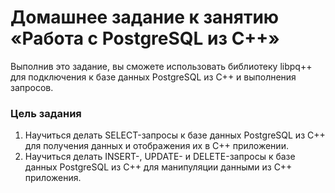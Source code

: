 # Домашнее задание к занятию «Работа с PostgreSQL из C++»
Выполнив это задание, вы сможете использовать библиотеку libpq++ для подключения к базе данных PostgreSQL из С++ и выполнения запросов.

### Цель задания
1. Научиться делать SELECT-запросы к базе данных PostgreSQL из С++ для получения данных и отображения их в C++ приложении.
1. Научиться делать INSERT-, UPDATE- и DELETE-запросы к базе данных PostgreSQL из С++ для манипуляции данными из C++ приложения.